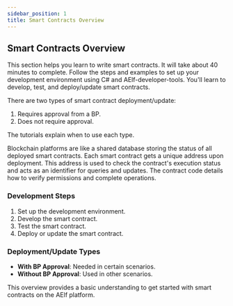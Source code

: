 ```yaml
---
sidebar_position: 1
title: Smart Contracts Overview
---
```


## Smart Contracts Overview

This section helps you learn to write smart contracts. It will take about 40 minutes to complete. Follow the steps and examples to set up your development environment using C# and AElf-developer-tools. You'll learn to develop, test, and deploy/update smart contracts.

There are two types of smart contract deployment/update:
1. Requires approval from a BP.
2. Does not require approval.

The tutorials explain when to use each type.

Blockchain platforms are like a shared database storing the status of all deployed smart contracts. Each smart contract gets a unique address upon deployment. This address is used to check the contract's execution status and acts as an identifier for queries and updates. The contract code details how to verify permissions and complete operations.

### Development Steps
1. Set up the development environment.
2. Develop the smart contract.
3. Test the smart contract.
4. Deploy or update the smart contract.

### Deployment/Update Types
- **With BP Approval**: Needed in certain scenarios.
- **Without BP Approval**: Used in other scenarios.

This overview provides a basic understanding to get started with smart contracts on the AElf platform.